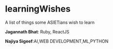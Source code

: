# learningWishes
A list of things some ASIETians wish to learn

**Jagannath Bhat**: Ruby, ReactJS

**Najiya Sigeef**:AI,WEB DEVELOPMENT,ML,PYTHON
